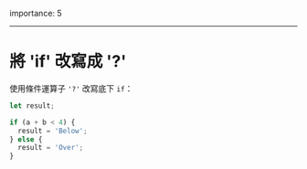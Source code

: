 importance: 5

---

# 將 'if' 改寫成 '?'

使用條件運算子 `'?'` 改寫底下 `if`：

```js
let result;

if (a + b < 4) {
  result = 'Below';
} else {
  result = 'Over';
}
```

